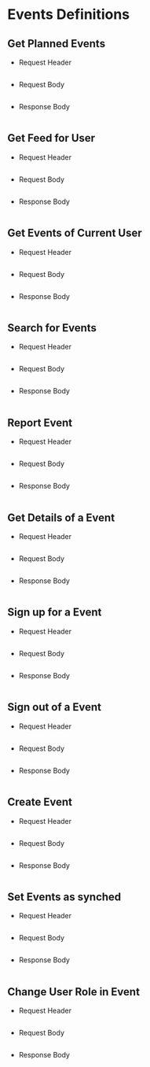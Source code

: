 # Events Definitions

## Get Planned Events
- Request Header
  ```

  ```
- Request Body
  ```JSON

  ```
- Response Body
  ```JSON

  ```

## Get Feed for User
- Request Header
  ```

  ```
- Request Body
  ```JSON

  ```
- Response Body
  ```JSON

  ```

## Get Events of Current User
- Request Header
  ```

  ```
- Request Body
  ```JSON

  ```
- Response Body
  ```JSON

  ```

## Search for Events
- Request Header
  ```

  ```
- Request Body
  ```JSON

  ```
- Response Body
  ```JSON

  ```

## Report Event
- Request Header
  ```

  ```
- Request Body
  ```JSON

  ```
- Response Body
  ```JSON

  ```

## Get Details of a Event
- Request Header
  ```

  ```
- Request Body
  ```JSON

  ```
- Response Body
  ```JSON

  ```

## Sign up for a Event
- Request Header
  ```

  ```
- Request Body
  ```JSON

  ```
- Response Body
  ```JSON

  ```

## Sign out of a Event
- Request Header
  ```

  ```
- Request Body
  ```JSON

  ```
- Response Body
  ```JSON

  ```

## Create Event
- Request Header
  ```

  ```
- Request Body
  ```JSON

  ```
- Response Body
  ```JSON

  ```

## Set Events as synched
- Request Header
  ```

  ```
- Request Body
  ```JSON

  ```
- Response Body
  ```JSON

  ```

## Change User Role in Event
- Request Header
  ```

  ```
- Request Body
  ```JSON

  ```
- Response Body
  ```JSON

  ```
